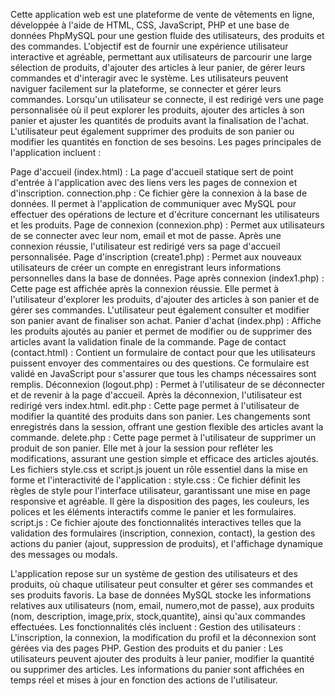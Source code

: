 Cette application web est une plateforme de vente de vêtements en ligne, développée à l'aide de  HTML, CSS, JavaScript, PHP et une base de données PhpMySQL pour une gestion fluide des utilisateurs, des produits et des commandes. L'objectif est de fournir une expérience utilisateur interactive et agréable, permettant aux utilisateurs de parcourir une large sélection de produits, d'ajouter des articles à leur panier, de gérer leurs commandes et d'interagir avec le système.
Les utilisateurs peuvent naviguer facilement sur la plateforme, se connecter et gérer leurs commandes. Lorsqu'un utilisateur se connecte, il est redirigé vers une page personnalisée où il peut explorer les produits, ajouter des articles à son panier et ajuster les quantités de produits avant la finalisation de l'achat. L'utilisateur peut également supprimer des produits de son panier ou modifier les quantités en fonction de ses besoins.
Les pages principales de l'application incluent :
     
       
Page d'accueil (index.html) : La page d'accueil statique sert de point d'entrée à l'application avec des liens vers les pages de connexion et d'inscription.
connection.php : Ce fichier gère la connexion à la base de données. Il permet à l'application de communiquer avec MySQL pour effectuer des opérations de lecture et d'écriture concernant les utilisateurs et les produits.
Page de connexion (connexion.php) : Permet aux utilisateurs de se connecter avec leur nom, email et mot de passe. Après une connexion réussie, l'utilisateur est redirigé vers sa page d'accueil personnalisée.
Page d'inscription (create1.php) : Permet aux nouveaux utilisateurs de créer un compte en enregistrant leurs informations personnelles dans la base de données.
Page après connexion (index1.php) : Cette page est affichée après la connexion réussie. Elle permet à l'utilisateur d'explorer les produits, d'ajouter des articles à son panier et de gérer ses commandes. L'utilisateur peut également consulter et modifier son panier avant de finaliser son achat.
Panier d'achat (index.php) : Affiche les produits ajoutés au panier et permet de modifier ou de supprimer des articles avant la validation finale de la commande.
Page de contact (contact.html) : Contient un formulaire de contact pour que les utilisateurs puissent envoyer des commentaires ou des questions. Ce formulaire est validé en JavaScript pour s'assurer que tous les champs nécessaires sont remplis.
Déconnexion (logout.php) : Permet à l'utilisateur de se déconnecter et de revenir à la page d'accueil. Après la déconnexion, l'utilisateur est redirigé vers index.html.
edit.php : Cette page permet à l'utilisateur de modifier la quantité des produits dans son panier. Les changements sont enregistrés dans la session, offrant une gestion flexible des articles avant la commande.
delete.php : Cette page permet à l'utilisateur de supprimer un produit de son panier. Elle met à jour la session pour refléter les modifications, assurant une gestion simple et efficace des articles ajoutés.
Les fichiers style.css et script.js jouent un rôle essentiel dans la mise en forme et l'interactivité de l'application :
style.css : Ce fichier définit les règles de style pour l'interface utilisateur, garantissant une mise en page responsive et agréable. Il gère la disposition des pages, les couleurs, les polices et les éléments interactifs comme le panier et les formulaires.
script.js : Ce fichier ajoute des fonctionnalités interactives telles que la validation des formulaires (inscription, connexion, contact), la gestion des actions du panier (ajout, suppression de produits), et l'affichage dynamique des messages ou modals.

L'application repose sur un système de gestion des utilisateurs et des produits, où chaque utilisateur peut consulter et gérer  ses commandes et ses produits favoris. La base de données MySQL stocke les informations relatives aux utilisateurs (nom, email, numero,mot de passe), aux produits (nom, description, image,prix, stock,quantite), ainsi qu'aux commandes effectuées. 
Les fonctionnalités clés incluent :
Gestion des utilisateurs : L'inscription, la connexion, la modification du profil et la déconnexion sont gérées via des pages PHP.
Gestion des produits et du panier : Les utilisateurs peuvent ajouter des produits à leur panier, modifier la quantité ou supprimer des articles. Les informations du panier sont affichées en temps réel et mises à jour en fonction des actions de l'utilisateur.

